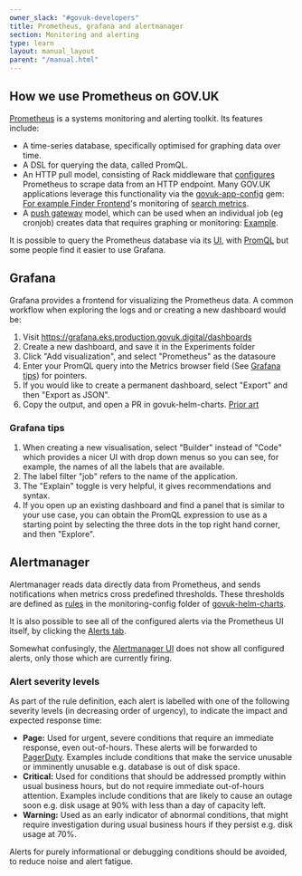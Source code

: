 ```yaml
---
owner_slack: "#govuk-developers"
title: Prometheus, grafana and alertmanager
section: Monitoring and alerting
type: learn
layout: manual_layout
parent: "/manual.html"
---
```


## How we use Prometheus on GOV.UK

[Prometheus][link-1] is a systems monitoring and alerting toolkit. Its features include:

- A time-series database, specifically optimised for graphing data over time.
- A DSL for querying the data, called PromQL.
- An HTTP pull model, consisting of Rack middleware that [configures][link-2] Prometheus to scrape data from an HTTP endpoint. Many GOV.UK applications leverage this functionality via the [govuk-app-config][link-3] gem: [For example Finder Frontend][link-4]'s monitoring of [search metrics][link-5].
- A [push gateway][link-6] model, which can be used when an individual job (eg cronjob) creates data that requires graphing or monitoring: [Example][link-7].

It is possible to query the Prometheus database via its [UI][link-8], with [PromQL][link-9] but some people find it easier to use Grafana.

## Grafana

Grafana provides a frontend for visualizing the Prometheus data. A common workflow when exploring the logs and or creating a new dashboard would be:

1. Visit https://grafana.eks.production.govuk.digital/dashboards
2. Create a new dashboard, and save it in the Experiments folder
3. Click "Add visualization", and select "Prometheus" as the datasoure
4. Enter your PromQL query into the Metrics browser field (See [Grafana tips](#grafana-tips-for-the-uninitiated)) for pointers.
5. If you would like to create a permanent dashboard, select "Export" and then "Export as JSON".
6. Copy the output, and open a PR in govuk-helm-charts. [Prior art][link-10]

### Grafana tips

1. When creating a new visualisation, select "Builder" instead of "Code" which provides a nicer UI with drop down menus so you can see, for example, the names of all the labels that are available.
3. The label filter "job" refers to the name of the application.
4. The "Explain" toggle is very helpful, it gives recommendations and syntax.
5. If you open up an existing dashboard and find a panel that is similar to your use case, you can obtain the PromQL expression to use as a starting point by selecting the three dots in the top right hand corner, and then "Explore".

## Alertmanager

Alertmanager reads data directly data from Prometheus, and sends notifications when metrics cross predefined thresholds. These thresholds are defined as [rules][link-11] in the monitoring-config folder of [govuk-helm-charts][link-12].

It is also possible to see all of the configured alerts via the Prometheus UI itself, by clicking the [Alerts tab][link-13].

Somewhat confusingly, the [Alertmanager UI][link-14] does not show all configured alerts, only those which are currently firing.

### Alert severity levels

As part of the rule definition, each alert is labelled with one of the following severity levels (in decreasing order of urgency), to indicate the impact and expected response time:

- **Page:** Used for urgent, severe conditions that require an immediate response, even out-of-hours. These alerts will be forwarded to [PagerDuty][link-15]. Examples include conditions that make the service unusable or imminently unusable e.g. database is out of disk space.
- **Critical:** Used for conditions that should be addressed promptly within usual business hours, but do not require immediate out-of-hours attention. Examples include conditions that are likely to cause an outage soon e.g. disk usage at 90% with less than a day of capacity left.
- **Warning:** Used as an early indicator of abnormal conditions, that might require investigation during usual business hours if they persist e.g. disk usage at 70%.

Alerts for purely informational or debugging conditions should be avoided, to reduce noise and alert fatigue.

[link-1]: https://github.com/prometheus/prometheus?tab=readme-ov-file#----prometheus
[link-2]: https://github.com/prometheus/client_ruby?tab=readme-ov-file#rack-middleware
[link-3]: https://github.com/alphagov/govuk_app_config/blob/main/lib/govuk_app_config/govuk_prometheus_exporter.rb#L6
[link-4]: https://github.com/alphagov/finder-frontend/blob/main/config/initializers/prometheus.rb
[link-5]: https://github.com/alphagov/finder-frontend/pull/3253
[link-6]: https://github.com/prometheus/client_ruby?tab=readme-ov-file#pushgateway
[link-7]: https://github.com/alphagov/publishing-api/blob/2dd10e66d896be23b7e64762a4b43861a7d6a6f9/lib/tasks/metrics.rake#L37
[link-8]: https://prometheus.eks.production.govuk.digital/query
[link-9]: https://prometheus.io/docs/prometheus/latest/querying/basics/#time-series-selectors
[link-10]: https://github.com/alphagov/govuk-helm-charts/pull/3100/files
[link-11]: https://github.com/alphagov/govuk-helm-charts/tree/a787602eb4734d74babaf943eaa9a9dbb805eb8d/charts/monitoring-config/rules
[link-12]: https://github.com/alphagov/govuk-helm-charts
[link-13]: https://prometheus.eks.production.govuk.digital/alerts?search=Search-
[link-14]: https://alertmanager.eks.production.govuk.digital/#/alerts
[link-15]: https://docs.publishing.service.gov.uk/manual/pagerduty.html
